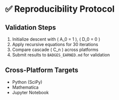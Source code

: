 # ✅ Reproducibility Protocol

## Validation Steps

1. Initialize descent with \( A_0 = 1 \), \( D_0 = 0 \)
2. Apply recursive equations for 30 iterations
3. Compare cascade \( C_n \) across platforms
4. Submit results to `BADGES_EARNED.md` for validation

## Cross-Platform Targets

- Python (SciPy)
- Mathematica
- Jupyter Notebook

